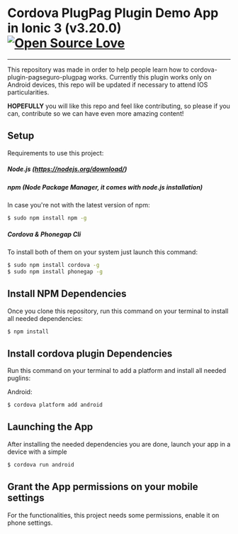 # Cordova PlugPag Plugin Demo App in Ionic 3 (v3.20.0) [![Open Source Love](https://badges.frapsoft.com/os/v1/open-source.svg?v=103)](https://github.com/ellerbrock/open-source-badge/)

****

This repository was made in order to help people learn how to cordova-plugin-pagseguro-plugpag works.
Currently this plugin works only on Android devices, this repo will be updated if necessary to attend IOS particularities.

**HOPEFULLY** you will like this repo and feel like contributing, so please if you can, contribute so we can have even more amazing content!


## Setup

Requirements to use this project:

##### Node.js (https://nodejs.org/download/)

##### npm (Node Package Manager, it comes with node.js installation)
In case you're not with the latest version of npm:
```sh
$ sudo npm install npm -g
```

##### Cordova & Phonegap Cli
To install both of them on your system just launch this command:
```sh
$ sudo npm install cordova -g
$ sudo npm install phonegap -g
```

## Install NPM Dependencies
Once you clone this repository, run this command on your terminal to install all needed dependencies:
```sh
$ npm install
```

## Install cordova plugin Dependencies
Run this command on your terminal to add a platform and install all needed puglins:


Android:
```sh
$ cordova platform add android
```
## Launching the App
After installing the needed dependencies you are done, launch your app in a device with a simple
```sh
$ cordova run android
```

## Grant the App permissions on your mobile settings
For the functionalities, this project needs some permissions, enable it on phone settings.